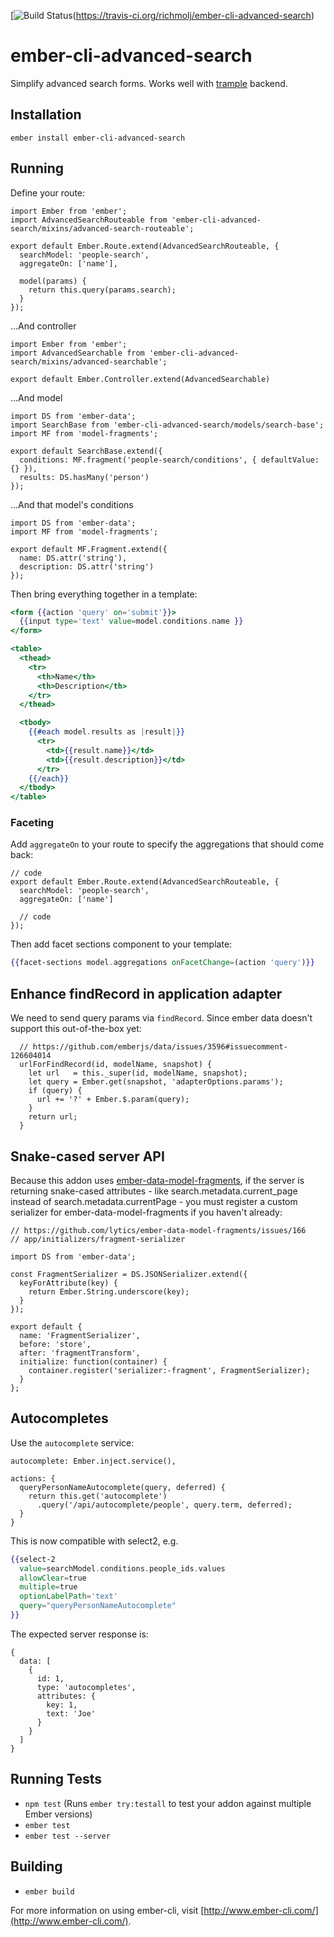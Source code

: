 [![Build Status](https://api.travis-ci.org/richmolj/ember-cli-advanced-search.svg?branch=master)(https://travis-ci.org/richmolj/ember-cli-advanced-search)

# ember-cli-advanced-search

Simplify advanced search forms. Works well with
[trample](https://github.com/richmolj/trample) backend.

## Installation

`ember install ember-cli-advanced-search`

## Running

Define your route:

```es6
import Ember from 'ember';
import AdvancedSearchRouteable from 'ember-cli-advanced-search/mixins/advanced-search-routeable';

export default Ember.Route.extend(AdvancedSearchRouteable, {
  searchModel: 'people-search',
  aggregateOn: ['name'],

  model(params) {
    return this.query(params.search);
  }
});
```

...And controller

```es6
import Ember from 'ember';
import AdvancedSearchable from 'ember-cli-advanced-search/mixins/advanced-searchable';

export default Ember.Controller.extend(AdvancedSearchable)
```

...And model

```es6
import DS from 'ember-data';
import SearchBase from 'ember-cli-advanced-search/models/search-base';
import MF from 'model-fragments';

export default SearchBase.extend({
  conditions: MF.fragment('people-search/conditions', { defaultValue: {} }),
  results: DS.hasMany('person')
});
```

...And that model's conditions

```es6
import DS from 'ember-data';
import MF from 'model-fragments';

export default MF.Fragment.extend({
  name: DS.attr('string'),
  description: DS.attr('string')
});
```

Then bring everything together in a template:

```hbs
<form {{action 'query' on='submit'}}>
  {{input type='text' value=model.conditions.name }}
</form>

<table>
  <thead>
    <tr>
      <th>Name</th>
      <th>Description</th>
    </tr>
  </thead>

  <tbody>
    {{#each model.results as |result|}}
      <tr>
        <td>{{result.name}}</td>
        <td>{{result.description}}</td>
      </tr>
    {{/each}}
  </tbody>
</table>
```

### Faceting

Add `aggregateOn` to your route to specify the aggregations that should
come back:

```es6
// code
export default Ember.Route.extend(AdvancedSearchRouteable, {
  searchModel: 'people-search',
  aggregateOn: ['name']

  // code
});
```

Then add facet sections component to your template:

```hbs
{{facet-sections model.aggregations onFacetChange=(action 'query')}}
```

## Enhance findRecord in application adapter

We need to send query params via `findRecord`. Since ember data doesn't
support this out-of-the-box yet:

```es6
  // https://github.com/emberjs/data/issues/3596#issuecomment-126604014
  urlForFindRecord(id, modelName, snapshot) {
    let url   = this._super(id, modelName, snapshot);
    let query = Ember.get(snapshot, 'adapterOptions.params');
    if (query) {
      url += '?' + Ember.$.param(query);
    }
    return url;
  }
```

## Snake-cased server API

Because this addon uses [ember-data-model-fragments](https://github.com/lytics/ember-data-model-fragments), if the server is returning snake-cased attributes - like
search.metadata.current_page instead of search.metadata.currentPage -
you must register a custom serializer for ember-data-model-fragments if
you haven't already:

```es6
// https://github.com/lytics/ember-data-model-fragments/issues/166
// app/initializers/fragment-serializer

import DS from 'ember-data';

const FragmentSerializer = DS.JSONSerializer.extend({
  keyForAttribute(key) {
    return Ember.String.underscore(key);
  }
});

export default {
  name: 'FragmentSerializer',
  before: 'store',
  after: 'fragmentTransform',
  initialize: function(container) {
    container.register('serializer:-fragment', FragmentSerializer);
  }
};
```

## Autocompletes

Use the `autocomplete` service:

```es6
autocomplete: Ember.inject.service(),

actions: {
  queryPersonNameAutocomplete(query, deferred) {
    return this.get('autocomplete')
      .query('/api/autocomplete/people', query.term, deferred);
  }
}
```

This is now compatible with select2, e.g.

```hbs
{{select-2
  value=searchModel.conditions.people_ids.values
  allowClear=true
  multiple=true
  optionLabelPath='text'
  query="queryPersonNameAutocomplete"
}}
```
The expected server response is:

```
{
  data: [
    {
      id: 1,
      type: 'autocompletes',
      attributes: {
        key: 1,
        text: 'Joe'
      }
    }
  ]
}
```

## Running Tests

* `npm test` (Runs `ember try:testall` to test your addon against multiple Ember versions)
* `ember test`
* `ember test --server`

## Building

* `ember build`

For more information on using ember-cli, visit [http://www.ember-cli.com/](http://www.ember-cli.com/).

